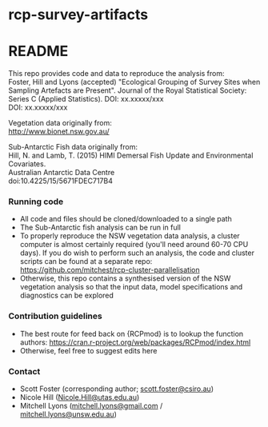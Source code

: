 # rcp-survey-artifacts

# README #

This repo provides code and data to reproduce the analysis from:  
Foster, Hill and Lyons (accepted) "Ecological Grouping of Survey Sites when Sampling Artefacts are Present". Journal of the Royal Statistical Society: Series C (Applied Statistics). DOI: xx.xxxxx/xxx  
DOI: xx.xxxxx/xxx  

Vegetation data originally from:  
http://www.bionet.nsw.gov.au/  

Sub-Antarctic Fish data originally from:  
Hill, N. and Lamb, T. (2015) HIMI Demersal Fish Update and Environmental Covariates.  
Australian Antarctic Data Centre  
doi:10.4225/15/5671FDEC717B4  

### Running code ###

* All code and files should be cloned/downloaded to a single path
* The Sub-Antarctic fish analysis can be run in full
* To properly reproduce the NSW vegetation data analysis, a cluster computer is almost certainly required (you'll need around 60-70 CPU days). If you do wish to perform such an analysis, the code and cluster scripts can be found at a separate repo: https://github.com/mitchest/rcp-cluster-parallelisation
* Otherwise, this repo contains a synthesised version of the NSW vegetation analysis so that the input data, model specifications and diagnostics can be explored  

### Contribution guidelines ###

* The best route for feed back on {RCPmod} is to lookup the function authors: https://cran.r-project.org/web/packages/RCPmod/index.html  
* Otherwise, feel free to suggest edits here

### Contact ###

* Scott Foster (corresponding author; scott.foster@csiro.au)
* Nicole Hill (Nicole.Hill@utas.edu.au)
* Mitchell Lyons (mitchell.lyons@gmail.com / mitchell.lyons@unsw.edu.au)
